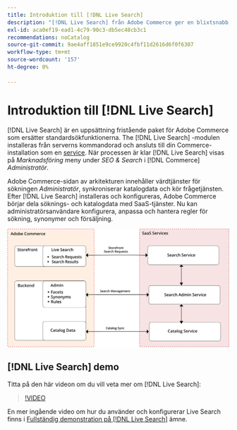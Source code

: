 ```yaml
---
title: Introduktion till [!DNL Live Search]
description: "[!DNL Live Search] från Adobe Commerce ger en blixtsnabb, superrelevant och intuitiv sökupplevelse."
exl-id: aca0ef19-ead1-4c79-90c3-db5ec48cb3c1
recommendations: noCatalog
source-git-commit: 9ae4aff1851e9ce9920c4fbf11d2616d6f0f6307
workflow-type: tm+mt
source-wordcount: '157'
ht-degree: 0%

---
```


# Introduktion till [!DNL Live Search]

[!DNL Live Search] är en uppsättning fristående paket för Adobe Commerce som ersätter standardsökfunktionerna. The [!DNL Live Search] -modulen installeras från serverns kommandorad och ansluts till din Commerce-installation som en [service](../landing/saas.md). När processen är klar [!DNL Live Search] visas på *Marknadsföring* meny under *SEO &amp; Search* i [!DNL Commerce] *Administratör*.

Adobe Commerce-sidan av arkitekturen innehåller värdtjänster för sökningen *Administratör*, synkroniserar katalogdata och kör frågetjänsten. Efter [!DNL Live Search] installeras och konfigureras, Adobe Commerce börjar dela söknings- och katalogdata med SaaS-tjänster. Nu kan administratörsanvändare konfigurera, anpassa och hantera regler för sökning, synonymer och försäljning.

![Arkitektur för Live Search](assets/architecture-diagram.svg)

## [!DNL Live Search] demo

Titta på den här videon om du vill veta mer om [!DNL Live Search]:

>[!VIDEO](https://video.tv.adobe.com/v/3418679?quality=12&learn=on)

En mer ingående video om hur du använder och konfigurerar Live Search finns i [Fullständig demonstration på [!DNL Live Search]](https://experienceleague.adobe.com/docs/commerce-learn/tutorials/marketing/live-search-full-demonstration.html) ämne.
